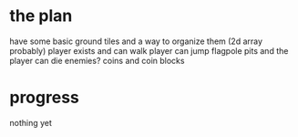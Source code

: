 # the plan
have some basic ground tiles
and a way to organize them (2d array probably)
player exists and can walk
player can jump
flagpole
pits and the player can die
enemies?
coins and coin blocks
# progress
nothing yet
